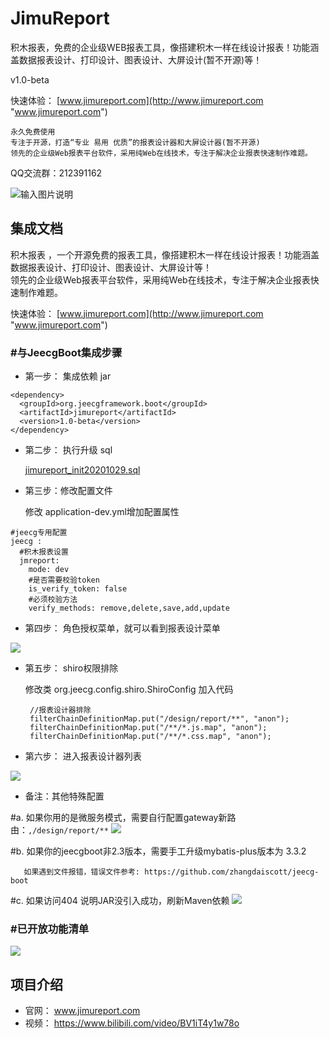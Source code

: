 # JimuReport

积木报表，免费的企业级WEB报表工具，像搭建积木一样在线设计报表！功能涵盖数据报表设计、打印设计、图表设计、大屏设计(暂不开源)等！


v1.0-beta

快速体验： [www.jimureport.com](http://www.jimureport.com "www.jimureport.com")


```
永久免费使用
专注于开源，打造“专业 易用 优质”的报表设计器和大屏设计器(暂不开源)
领先的企业级Web报表平台软件，采用纯Web在线技术，专注于解决企业报表快速制作难题。
```


  QQ交流群：212391162

![输入图片说明](https://oscimg.oschina.net/oscnet/up-093c83cd5f01bbbd6021c97c74af3df07f8.png "在这里输入图片标题")



集成文档
-----------------------------------

积木报表 ，一个开源免费的报表工具，像搭建积木一样在线设计报表！功能涵盖数据报表设计、打印设计、图表设计、大屏设计等！     
领先的企业级Web报表平台软件，采用纯Web在线技术，专注于解决企业报表快速制作难题。

快速体验： [www.jimureport.com](http://www.jimureport.com "www.jimureport.com")

###  #与JeecgBoot集成步骤

- 第一步： 集成依赖 jar
``` 
<dependency>
  <groupId>org.jeecgframework.boot</groupId>
  <artifactId>jimureport</artifactId>
  <version>1.0-beta</version>
</dependency>
``` 

- 第二步： 执行升级 sql

    [jimureport_init20201029.sql](https://github.com/zhangdaiscott/JimuReport/blob/master/db/jimureport_init20201029.sql "jimureport_init20201029.sql") 

- 第三步：修改配置文件

   修改 application-dev.yml增加配置属性

```
#jeecg专用配置
jeecg :
  #积木报表设置
  jmreport:
    mode: dev
    #是否需要校验token
    is_verify_token: false
    #必须校验方法
    verify_methods: remove,delete,save,add,update
```


- 第四步： 角色授权菜单，就可以看到报表设计菜单

![](https://oscimg.oschina.net/oscnet/up-e35b2318b8db9673fa064a0b50087bdd234.png)

- 第五步： shiro权限排除

   修改类 org.jeecg.config.shiro.ShiroConfig 加入代码
   ```
    //报表设计器排除
    filterChainDefinitionMap.put("/design/report/**", "anon");
    filterChainDefinitionMap.put("/**/*.js.map", "anon");
    filterChainDefinitionMap.put("/**/*.css.map", "anon");
   ```
   

- 第六步： 进入报表设计器列表

![](https://oscimg.oschina.net/oscnet/up-03d6c0a82f8e2fb96783eb5d9ce9a6a7bc0.png)

- 备注：其他特殊配置

 #a. 如果你用的是微服务模式，需要自行配置gateway新路由：`,/design/report/**`
![](https://oscimg.oschina.net/oscnet/up-90f845373770b607ef177deec0e4a78102a.png)

 #b. 如果你的jeecgboot非2.3版本，需要手工升级mybatis-plus版本为 3.3.2
```
   如果遇到文件报错，错误文件参考: https://github.com/zhangdaiscott/jeecg-boot
```
#c. 如果访问404 说明JAR没引入成功，刷新Maven依赖
![](https://oscimg.oschina.net/oscnet/up-37c3e33f9193336e6d27ecdee6d2e20abba.png)

###  #已开放功能清单
![](https://oscimg.oschina.net/oscnet/up-d65240de562820d4f26c001104d84db51a3.png)





项目介绍
-----------------------------------

- 官网： www.jimureport.com
- 视频： https://www.bilibili.com/video/BV1iT4y1w78o
